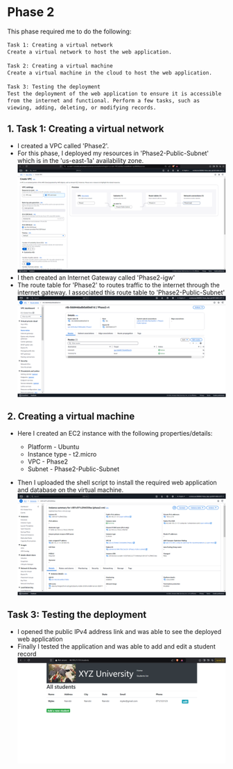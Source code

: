 # Phase 2

This phase required me to do the following:

    Task 1: Creating a virtual network
    Create a virtual network to host the web application.

    Task 2: Creating a virtual machine
    Create a virtual machine in the cloud to host the web application.
    
    Task 3: Testing the deployment
    Test the deployment of the web application to ensure it is accessible from the internet and functional. Perform a few tasks, such as viewing, adding, deleting, or modifying records.

## 1. Task 1: Creating a virtual network
- I created a VPC called 'Phase2'.
- For this phase, I deployed my resources in 'Phase2-Public-Subnet' which is in the 'us-east-1a' availability zone.
    ![VPC Resource Map](phase2-vpc.png)
- I then created an Internet Gateway called 'Phase2-igw'
- The route table for 'Phase2' to routes traffic to the internet through the internet gateway. I associated this route table to 'Phase2-Public-Subnet'
    ![Route Table](phase2-rt.png)

## 2. Creating a virtual machine
- Here I created an EC2 instance with the following properties/details:

    - Platform - Ubuntu
    - Instance type - t2.micro
    - VPC - Phase2
    - Subnet - Phase2-Public-Subnet

- Then I uploaded the shell script to install the required web application and database on the virtual machine.
    ![Phase 2 VM](phase2-vm.png)

## Task 3: Testing the deployment
- I opened the public IPv4 address link and was able to see the deployed web application
- Finally I tested the application and was able to add and edit a student record
![Student web page](phase2-webpage.png)